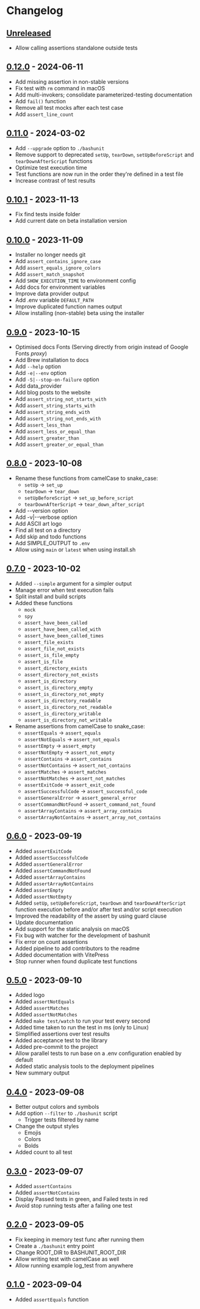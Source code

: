 # Changelog

## [Unreleased](https://github.com/TypedDevs/bashunit/compare/0.12.0...main)

- Allow calling assertions standalone outside tests

## [0.12.0](https://github.com/TypedDevs/bashunit/compare/0.11.0...0.12.0) - 2024-06-11

- Add missing assertion in non-stable versions
- Fix test with `rm` command in macOS
- Add multi-invokers; consolidate parameterized-testing documentation
- Add `fail()` function
- Remove all test mocks after each test case
- Add `assert_line_count`

## [0.11.0](https://github.com/TypedDevs/bashunit/compare/0.10.1...0.11.0) - 2024-03-02

- Add `--upgrade` option to `./bashunit`
- Remove support to deprecated `setUp`, `tearDown`, `setUpBeforeScript` and `tearDownAfterScript` functions
- Optimize test execution time
- Test functions are now run in the order they're defined in a test file
- Increase contrast of test results

## [0.10.1](https://github.com/TypedDevs/bashunit/compare/0.10.0...0.10.1) - 2023-11-13

- Fix find tests inside folder
- Add current date on beta installation version

## [0.10.0](https://github.com/TypedDevs/bashunit/compare/0.9.0...0.10.0) - 2023-11-09

- Installer no longer needs git
- Add `assert_contains_ignore_case`
- Add `assert_equals_ignore_colors`
- Add `assert_match_snapshot`
- Add `SHOW_EXECUTION_TIME` to environment config
- Add docs for environment variables
- Improve data provider output
- Add .env variable `DEFAULT_PATH`
- Improve duplicated function names output
- Allow installing (non-stable) beta using the installer

## [0.9.0](https://github.com/TypedDevs/bashunit/compare/0.8.0...0.9.0) - 2023-10-15

- Optimised docs Fonts (Serving directly from origin instead of Google Fonts _proxy_)
- Add Brew installation to docs
- Add `--help` option
- Add `-e|--env` option
- Add `-S|--stop-on-failure` option
- Add data_provider
- Add blog posts to the website
- Add `assert_string_not_starts_with`
- Add `assert_string_starts_with`
- Add `assert_string_ends_with`
- Add `assert_string_not_ends_with`
- Add `assert_less_than`
- Add `assert_less_or_equal_than`
- Add `assert_greater_than`
- Add `assert_greater_or_equal_than`

## [0.8.0](https://github.com/TypedDevs/bashunit/compare/0.7.0...0.8.0) - 2023-10-08

- Rename these functions from camelCase to snake_case:
    - `setUp` -> `set_up`
    - `tearDown` -> `tear_down`
    - `setUpBeforeScript` -> `set_up_before_script`
    - `tearDownAfterScript` -> `tear_down_after_script`
- Add --version option
- Add -v|--verbose option
- Add ASCII art logo
- Find all test on a directory
- Add skip and todo functions
- Add SIMPLE_OUTPUT to `.env`
- Allow using `main` or `latest` when using install.sh

## [0.7.0](https://github.com/TypedDevs/bashunit/compare/0.6.0...0.7.0) - 2023-10-02

- Added `--simple` argument for a simpler output
- Manage error when test execution fails
- Split install and build scripts
- Added these functions
    - `mock`
    - `spy`
    - `assert_have_been_called`
    - `assert_have_been_called_with`
    - `assert_have_been_called_times`
    - `assert_file_exists`
    - `assert_file_not_exists`
    - `assert_is_file_empty`
    - `assert_is_file`
    - `assert_directory_exists`
    - `assert_directory_not_exists`
    - `assert_is_directory`
    - `assert_is_directory_empty`
    - `assert_is_directory_not_empty`
    - `assert_is_directory_readable`
    - `assert_is_directory_not_readable`
    - `assert_is_directory_writable`
    - `assert_is_directory_not_writable`
- Rename assertions from camelCase to snake_case:
    - `assertEquals` -> `assert_equals`
    - `assertNotEquals` -> `assert_not_equals`
    - `assertEmpty` -> `assert_empty`
    - `assertNotEmpty` -> `assert_not_empty`
    - `assertContains` -> `assert_contains`
    - `assertNotContains` -> `assert_not_contains`
    - `assertMatches` -> `assert_matches`
    - `assertNotMatches` -> `assert_not_matches`
    - `assertExitCode` -> `assert_exit_code`
    - `assertSuccessfulCode` -> `assert_successful_code`
    - `assertGeneralError` -> `assert_general_error`
    - `assertCommandNotFound` -> `assert_command_not_found`
    - `assertArrayContains` -> `assert_array_contains`
    - `assertArrayNotContains` -> `assert_array_not_contains`

## [0.6.0](https://github.com/TypedDevs/bashunit/compare/0.5.0...0.6.0) - 2023-09-19

- Added `assertExitCode`
- Added `assertSuccessfulCode`
- Added `assertGeneralError`
- Added `assertCommandNotFound`
- Added `assertArrayContains`
- Added `assertArrayNotContains`
- Added `assertEmpty`
- Added `assertNotEmpty`
- Added `setUp`, `setUpBeforeScript`, `tearDown` and `tearDownAfterScript` function execution before and/or after test and/or script execution
- Improved the readability of the assert by using guard clause
- Update documentation
- Add support for the static analysis on macOS
- Fix bug with watcher for the development of bashunit
- Fix error on count assertions
- Added pipeline to add contributors to the readme
- Added documentation with VitePress
- Stop runner when found duplicate test functions

## [0.5.0](https://github.com/TypedDevs/bashunit/compare/0.4.0...0.5.0) - 2023-09-10

- Added logo
- Added `assertNotEquals`
- Added `assertMatches`
- Added `assertNotMatches`
- Added `make test/watch` to run your test every second
- Added time taken to run the test in ms (only to Linux)
- Simplified assertions over test results
- Added acceptance test to the library
- Added pre-commit to the project
- Allow parallel tests to run base on a .env configuration enabled by default
- Added static analysis tools to the deployment pipelines
- New summary output

## [0.4.0](https://github.com/TypedDevs/bashunit/compare/0.3.0...0.4.0) - 2023-09-08

- Better output colors and symbols
- Add option `--filter` to `./bashunit` script
    - Trigger tests filtered by name
- Change the output styles
    - Emojis
    - Colors
    - Bolds
- Added count to all test

## [0.3.0](https://github.com/TypedDevs/bashunit/compare/0.2.0...0.3.0) - 2023-09-07

- Added `assertContains`
- Added `assertNotContains`
- Display Passed tests in green, and Failed tests in red
- Avoid stop running tests after a failing one test

## [0.2.0](https://github.com/TypedDevs/bashunit/compare/0.1.0...0.2.0) - 2023-09-05

- Fix keeping in memory test func after running them
- Create a `./bashunit` entry point
- Change ROOT_DIR to BASHUNIT_ROOT_DIR
- Allow writing test with camelCase as well
- Allow running example log_test from anywhere

## [0.1.0](https://github.com/TypedDevs/bashunit/compare/27269c2...0.1.0) - 2023-09-04

- Added `assertEquals` function
